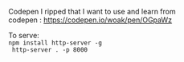 Codepen I ripped that I want to use and learn from  
codepen : https://codepen.io/woak/pen/OGpaWz  
  

To serve:  
```npm install http-server -g```  
``` http-server . -p 8000```  